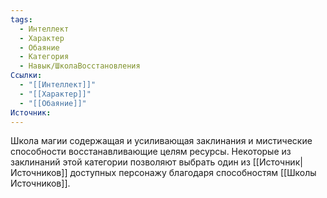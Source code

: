 ```yaml
---
tags:
  - Интеллект
  - Характер
  - Обаяние
  - Категория
  - Навык/ШколаВосстановления
Ссылки:
  - "[[Интеллект]]"
  - "[[Характер]]"
  - "[[Обаяние]]"
Источник:
---
```

Школа магии содержащая и усиливающая заклинания и мистические способности восстанавливающие целям ресурсы. Некоторые из заклинаний этой категории позволяют выбрать один из [[Источник|Источников]] доступных персонажу благодаря способностям [[Школы Источников]].
